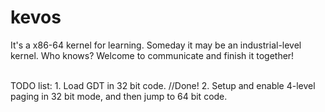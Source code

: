 # kevos

It's a x86-64 kernel for learning. Someday it may be an industrial-level kernel. Who knows? Welcome to communicate and finish it together!

<br>
TODO list:
1. Load GDT in 32 bit code.         //Done!
2. Setup and enable 4-level paging in 32 bit mode, and then jump to 64 bit code.